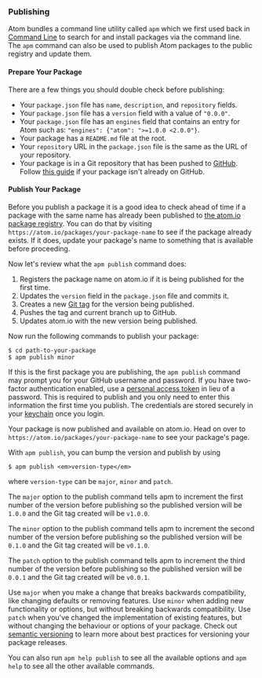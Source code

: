### Publishing

Atom bundles a command line utility called `apm` which we first used back in [Command Line](/using-atom/sections/atom-packages/#command-line) to search for and install packages via the command line. The `apm` command can also be used to publish Atom packages to the public registry and update them.

#### Prepare Your Package

There are a few things you should double check before publishing:

- Your `package.json` file has `name`, `description`, and `repository` fields.
- Your `package.json` file has a `version` field with a value of `"0.0.0"`.
- Your `package.json` file has an `engines` field that contains an entry for Atom such as: `"engines": {"atom": ">=1.0.0 <2.0.0"}`.
- Your package has a `README.md` file at the root.
- Your `repository` URL in the `package.json` file is the same as the URL of your repository.
- Your package is in a Git repository that has been pushed to [GitHub](https://github.com). Follow [this guide](https://help.github.com/articles/importing-a-git-repository-using-the-command-line/) if your package isn't already on GitHub.

#### Publish Your Package

Before you publish a package it is a good idea to check ahead of time if a package with the same name has already been published to [the atom.io package registry](https://atom.io/packages). You can do that by visiting `https://atom.io/packages/your-package-name` to see if the package already exists. If it does, update your package's name to something that is available before proceeding.

Now let's review what the `apm publish` command does:

1. Registers the package name on atom.io if it is being published for the first time.
2. Updates the `version` field in the `package.json` file and commits it.
3. Creates a new [Git tag](https://git-scm.com/book/en/Git-Basics-Tagging) for the version being published.
4. Pushes the tag and current branch up to GitHub.
5. Updates atom.io with the new version being published.

Now run the following commands to publish your package:

```command-line
$ cd path-to-your-package
$ apm publish minor
```

If this is the first package you are publishing, the `apm publish` command may prompt you for your GitHub username and password. If you have two-factor authentication enabled, use a [personal access token](https://help.github.com/articles/creating-a-personal-access-token-for-the-command-line/) in lieu of a password. This is required to publish and you only need to enter this information the first time you publish. The credentials are stored securely in your [keychain](<https://en.wikipedia.org/wiki/Keychain_(Apple)>) once you login.

Your package is now published and available on atom.io. Head on over to `https://atom.io/packages/your-package-name` to see your package's page.

With `apm publish`, you can bump the version and publish by using

```command-line
$ apm publish <em>version-type</em>
```

where `version-type` can be `major`, `minor` and `patch`.

The `major` option to the publish command tells apm to increment the first number of the version before publishing so the published version will be `1.0.0` and the Git tag created will be `v1.0.0`.

The `minor` option to the publish command tells apm to increment the second number of the version before publishing so the published version will be `0.1.0` and the Git tag created will be `v0.1.0`.

The `patch` option to the publish command tells apm to increment the third number of the version before publishing so the published version will be `0.0.1` and the Git tag created will be `v0.0.1`.

Use `major` when you make a change that breaks backwards compatibility, like changing defaults or removing features. Use `minor` when adding new functionality or options, but without breaking backwards compatibility. Use `patch` when you've changed the implementation of existing features, but without changing the behaviour or options of your package. Check out [semantic versioning](https://semver.org) to learn more about best practices for versioning your package releases.

You can also run `apm help publish` to see all the available options and `apm help` to see all the other available commands.
